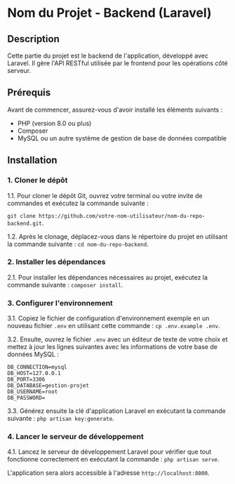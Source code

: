 # Nom du Projet - Backend (Laravel)

## Description

Cette partie du projet est le backend de l'application, développé avec Laravel. Il gère l'API RESTful utilisée par le frontend pour les opérations côté serveur.

## Prérequis

Avant de commencer, assurez-vous d'avoir installé les éléments suivants :

- PHP (version 8.0 ou plus)
- Composer
- MySQL ou un autre système de gestion de base de données compatible

## Installation

### 1. Cloner le dépôt

1.1. Pour cloner le dépôt Git, ouvrez votre terminal ou votre invite de commandes et exécutez la commande suivante : 

`git clone https://github.com/votre-nom-utilisateur/nom-du-repo-backend.git`.

1.2. Après le clonage, déplacez-vous dans le répertoire du projet en utilisant la commande suivante : `cd nom-du-repo-backend`.

### 2. Installer les dépendances

2.1. Pour installer les dépendances nécessaires au projet, exécutez la commande suivante : `composer install`.

### 3. Configurer l'environnement

3.1. Copiez le fichier de configuration d'environnement exemple en un nouveau fichier `.env` en utilisant cette commande : `cp .env.example .env`.

3.2. Ensuite, ouvrez le fichier `.env` avec un éditeur de texte de votre choix et mettez à jour les lignes suivantes avec les informations de votre base de données MySQL :

    DB_CONNECTION=mysql
    DB_HOST=127.0.0.1
    DB_PORT=3306
    DB_DATABASE=gestion-projet
    DB_USERNAME=root
    DB_PASSWORD=

3.3. Générez ensuite la clé d'application Laravel en exécutant la commande suivante : `php artisan key:generate`.

### 4. Lancer le serveur de développement

4.1. Lancez le serveur de développement Laravel pour vérifier que tout fonctionne correctement en exécutant la commande : `php artisan serve`.

L'application sera alors accessible à l'adresse `http://localhost:8000`.
